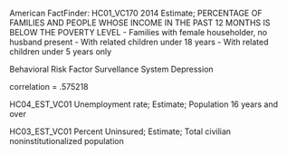American FactFinder: HC01_VC170
2014 Estimate; PERCENTAGE OF FAMILIES AND PEOPLE WHOSE INCOME IN THE PAST 12 MONTHS IS BELOW THE POVERTY LEVEL - Families with female householder, no husband present - With related children under 18 years - With related children under 5 years only

Behavioral Risk Factor Survellance System
Depression


correlation = .575218

HC04_EST_VC01
Unemployment rate; Estimate; Population 16 years and over

HC03_EST_VC01
Percent Uninsured; Estimate; Total civilian noninstitutionalized population
